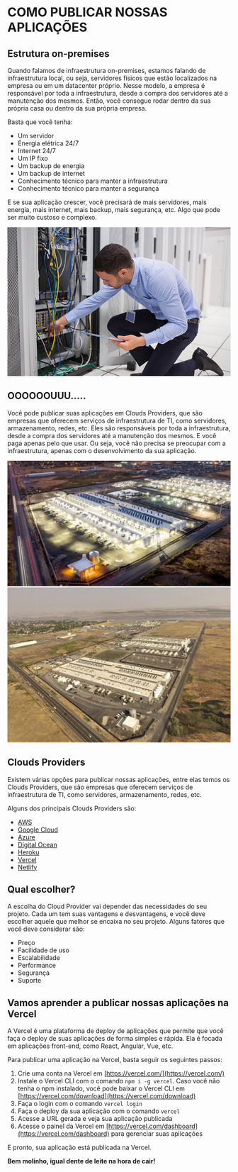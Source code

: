 # COMO PUBLICAR NOSSAS APLICAÇÕES

## Estrutura on-premises

Quando falamos de infraestrutura on-premises, estamos falando de infraestrutura local, ou seja, servidores físicos que estão localizados na empresa ou em um datacenter próprio. Nesse modelo, a empresa é responsável por toda a infraestrutura, desde a compra dos servidores até a manutenção dos mesmos. Então, você consegue rodar dentro da sua própria casa ou dentro da sua própria empresa.

Basta que você tenha:

- Um servidor
- Energia elétrica 24/7
- Internet 24/7
- Um IP fixo
- Um backup de energia
- Um backup de internet
- Conhecimento técnico para manter a infraestrutura
- Conhecimento técnico para manter a segurança

E se sua aplicação crescer, você precisará de mais servidores, mais energia, mais internet, mais backup, mais segurança, etc.
Algo que pode ser muito custoso e complexo.

![Data Center](img/data-center.jpg)

## OOOOOOUUU.....

Você pode publicar suas aplicações em Clouds Providers, que são empresas que oferecem serviços de infraestrutura de TI, como servidores, armazenamento, redes, etc. Eles são responsáveis por toda a infraestrutura, desde a compra dos servidores até a manutenção dos mesmos. E você paga apenas pelo que usar. Ou seja, você não precisa se preocupar com a infraestrutura, apenas com o desenvolvimento da sua aplicação.

![Clouds Providers](img/clouds-providers.png)
![Clouds Providers](img/aws-data-center.png)

## Clouds Providers

Existem várias opções para publicar nossas aplicações, entre elas temos os Clouds Providers, que são empresas que oferecem serviços de infraestrutura de TI, como servidores, armazenamento, redes, etc.

Alguns dos principais Clouds Providers são:

- [AWS](https://aws.amazon.com/)
- [Google Cloud](https://cloud.google.com/)
- [Azure](https://azure.microsoft.com/)
- [Digital Ocean](https://www.digitalocean.com/)
- [Heroku](https://www.heroku.com/)
- [Vercel](https://vercel.com/)
- [Netlify](https://www.netlify.com/)

## Qual escolher?

A escolha do Cloud Provider vai depender das necessidades do seu projeto. Cada um tem suas vantagens e desvantagens, e você deve escolher aquele que melhor se encaixa no seu projeto. Alguns fatores que você deve considerar são:

- Preço
- Facilidade de uso
- Escalabilidade
- Performance
- Segurança
- Suporte

## Vamos aprender a publicar nossas aplicações na Vercel

A Vercel é uma plataforma de deploy de aplicações que permite que você faça o deploy de suas aplicações de forma simples e rápida. Ela é focada em aplicações front-end, como React, Angular, Vue, etc.

Para publicar uma aplicação na Vercel, basta seguir os seguintes passos:

1. Crie uma conta na Vercel em [https://vercel.com/](https://vercel.com/)
2. Instale o Vercel CLI com o comando `npm i -g vercel`. Caso você não tenha o npm instalado, você pode baixar o Vercel CLI em [https://vercel.com/download](https://vercel.com/download)
3. Faça o login com o comando `vercel login`
4. Faça o deploy da sua aplicação com o comando `vercel`
5. Acesse a URL gerada e veja sua aplicação publicada
6. Acesse o painel da Vercel em [https://vercel.com/dashboard](https://vercel.com/dashboard) para gerenciar suas aplicações

E pronto, sua aplicação está publicada na Vercel.

**Bem molinho, igual dente de leite na hora de cair!**
